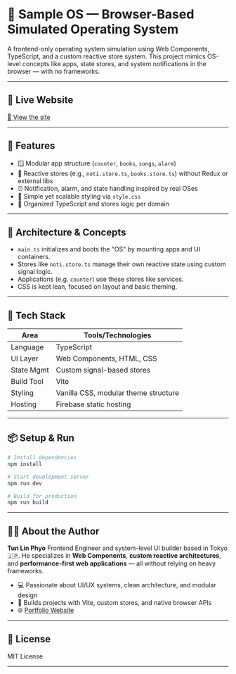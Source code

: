 # 🧠 Sample OS — Browser-Based Simulated Operating System

A frontend-only operating system simulation using Web Components, TypeScript, and a custom reactive store system. This project mimics OS-level concepts like apps, state stores, and system notifications in the browser — with no frameworks.

---

## 🚀 Live Website

[🔗 View the site](https://paper-os.web.app/)

---

## 🚀 Features

- 🪟 Modular app structure (`counter`, `books`, `songs`, `alarm`)
- 🧠 Reactive stores (e.g., `noti.store.ts`, `books.store.ts`) without Redux or external libs
- ⏰ Notification, alarm, and state handling inspired by real OSes
- 🧼 Simple yet scalable styling via `style.css`
- 📁 Organized TypeScript and stores logic per domain

---

## 🧠 Architecture & Concepts

- `main.ts` initializes and boots the "OS" by mounting apps and UI containers.
- Stores like `noti.store.ts` manage their own reactive state using custom signal logic.
- Applications (e.g. `counter`) use these stores like services.
- CSS is kept lean, focused on layout and basic theming.

---

## 🧠 Tech Stack

| Area        | Tools/Technologies                     |
|-------------|----------------------------------------|
| Language    | TypeScript                             |
| UI Layer    | Web Components, HTML, CSS              |
| State Mgmt  | Custom signal-based stores             |
| Build Tool  | Vite                                   |
| Styling     | Vanilla CSS, modular theme structure   |
| Hosting     | Firebase static hosting                |

---

## 📦 Setup & Run

```bash
# Install dependencies
npm install

# Start development server
npm run dev

# Build for production
npm run build
```

---

## 🙋‍♂️ About the Author

**Tun Lin Phyo**
Frontend Engineer and system-level UI builder based in Tokyo 🇯🇵.
He specializes in **Web Components**, **custom reactive architectures**, and **performance-first web applications** — all without relying on heavy frameworks.

- 💻 Passionate about UI/UX systems, clean architecture, and modular design
- 🔧 Builds projects with Vite, custom stores, and native browser APIs
- 🌐 [Portfolio Website](https://tunlinphyo.com)

---

## 📝 License

MIT License

---